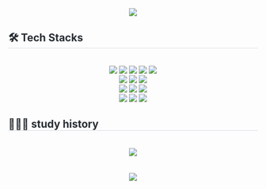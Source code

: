<!--
**banxzxx/banxzxx** is a ✨ _special_ ✨ repository because its `README.md` (this file) appears on your GitHub profile.

Here are some ideas to get you started:

- 🔭 I’m currently working on ...
- 🌱 I’m currently learning ...
- 👯 I’m looking to collaborate on ...
- 🤔 I’m looking for help with ...
- 💬 Ask me about ...
- 📫 How to reach me: ...
- 😄 Pronouns: ...
- ⚡ Fun fact: ...
-->

<div align= "center">
    <img src="https://capsule-render.vercel.app/api?type=waving&color=gradient&height=120&animation=fadeIn&section=footer&text=🚙💨💨&fontAlign=70" />
</div>
<div style="text-align: left;">
  <h2 style="border-bottom: 1px solid #d8dee4; color: #282d33;"> 🛠️ Tech Stacks </h2> <br> 
  <div  align= "center"> 
      <img src="https://img.shields.io/badge/C-A8B9CC?style=for-the-badge&logo=C&logoColor=white">
      <img src="https://img.shields.io/badge/C++-00599C?style=for-the-badge&logo=C%2B%2B&logoColor=white">
      <img src="https://img.shields.io/badge/Java-007396?style=for-the-badge&logo=Java&logoColor=white">
      <img src="https://img.shields.io/badge/Swift-F05138?style=for-the-badge&logo=Swift&logoColor=white">
      <img src="https://img.shields.io/badge/Python-3776AB?style=for-the-badge&logo=Python&logoColor=white">
      <br>
      <img src="https://img.shields.io/badge/MySQL-4479A1?style=for-the-badge&logo=MySQL&logoColor=white">
      <img src="https://img.shields.io/badge/MariaDB-003545?style=for-the-badge&logo=MariaDB&logoColor=white">
      <img src="https://img.shields.io/badge/Amazon AWS-232F3E?style=for-the-badge&logo=Amazon AWS&logoColor=white">
      <br>
      <img src="https://img.shields.io/badge/Spring-6DB33F?style=for-the-badge&logo=Spring&logoColor=white">
      <img src="https://img.shields.io/badge/Spring Boot-6DB33F?style=for-the-badge&logo=Spring Boot&logoColor=white">
      <img src="https://img.shields.io/badge/IOS-000000?style=for-the-badge&logo=IOS&logoColor=white">
      <br>
      <img src="https://img.shields.io/badge/Git-F05032?style=for-the-badge&logo=Git&logoColor=white">
      <img src="https://img.shields.io/badge/Notion-000000?style=for-the-badge&logo=Notion&logoColor=white">
      <img src="https://img.shields.io/badge/Discord-5865F2?style=for-the-badge&logo=Discord&logoColor=white">

      
  </div>
</div>
<div style="text-align: left;">
  <h2 style="border-bottom: 1px solid #d8dee4; color: #282d33;"> 👩🏻‍💻 study history </h2> <br> 
  <div align="center">
    <a href="https://velog.io/@jwbang1643"><img src="https://img.shields.io/badge/velog-20C997?style=for-the-badge&logo=Vimeo&logoColor=white"/></a>
  </div>
  <br><br>
</div>

<div align="center">
    <img src="https://github-readme-streak-stats.herokuapp.com/?user=banxzxx&theme=default"/>
</div>

<!--[![GitHub Streak](https://github-readme-streak-stats.herokuapp.com/?user=banxzxx&theme=default)](https://git.io/streak-stats)-->
<!-- <img src="https://img.shields.io/badge/Flutter-02569B?style=for-the-badge&logo=Flutter&logoColor=white">-->

